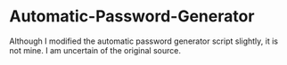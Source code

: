 # Automatic-Password-Generator
Although I modified the automatic password generator script slightly, it is not mine. I am uncertain of the original source.
